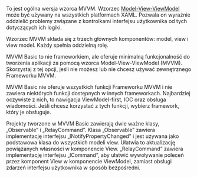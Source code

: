 ﻿To jest ogólna wersja wzorca MVVM.  Wzorzec [Model-View-ViewModel](https://en.wikipedia.org/wiki/Model%E2%80%93view%E2%80%93viewmodel) może być używany na wszystkich platformach XAML. Pozwala on wyraźnie oddzielić problemy związane z kontrolkami interfejsu użytkownika od tych dotyczących ich logiki.

Wzorzec MVVM składa się z trzech głównych komponentów: model, view i view model. Każdy spełnia oddzielną rolę.

MVVM Basic to nie frameworkiem, ale oferuje minimalną funkcjonalność do tworzenia aplikacji za pomocą wzorca Model-View-ViewModel (MVVM).
Skorzystaj z tej opcji, jeśli nie możesz lub nie chcesz używać zewnętrznego Frameworku MVVM.

MVVM Basic nie oferuje wszystkich funkcji Frameworku MVVM i nie zawiera niektórych funkcji dostępnych w innych frameworkach. Najbardziej oczywiste z nich, to nawigacja ViewModel-first, IOC oraz obsługa wiadomości. Jeśli chcesz korzystać z tych funkcji, wybierz framework, który je obsługuje.

Projekty tworzone w MVVM Basic zawierają dwie ważne klasy, „Observable” i „RelayCommand”.
Klasa „Observable” zawiera implementację interfejsu „INotifyPropertyChanged” i jest używana jako podstawowa klasa do wszystkich modeli view. Ułatwia to aktualizację powiązanych własności w komponencie View.
„RelayCommand” zawiera implementację interfejsu „ICommand”, aby ułatwić wywoływanie poleceń przez komponent View w komponencie ViewModel, zamiast obsługi zdarzeń interfejsu użytkownika w sposób bezpośredni.
